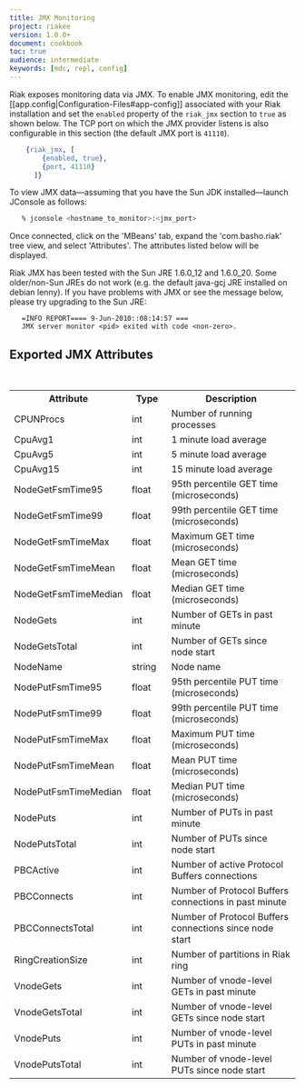 ```yaml
---
title: JMX Monitoring
project: riakee
version: 1.0.0+
document: cookbook
toc: true
audience: intermediate
keywords: [mdc, repl, config]
---
```


Riak exposes monitoring data via JMX.  To enable JMX monitoring, edit the
[[app.config|Configuration-Files#app-config]] associated with your Riak installation and set the ```enabled``` property of the ```riak_jmx```
section to ```true``` as shown below.  The TCP port on which the JMX provider listens
is also configurable in this section (the default JMX port is ```41110```).

```erlang
    {riak_jmx, [
        {enabled, true},
        {port, 41110}
      ]}
```

   To view JMX data&mdash;assuming that you have the Sun JDK installed&mdash;launch JConsole
   as follows:

```bash
   % jconsole <hostname_to_monitor>:<jmx_port>
```

   Once connected, click on the 'MBeans' tab, expand the 'com.basho.riak'
   tree view, and select 'Attributes'.  The attributes listed below will
   be displayed.

   Riak JMX has been tested with the Sun JRE 1.6.0_12 and 1.6.0_20.  Some
   older/non-Sun JREs do not work (e.g. the default java-gcj JRE installed
   on debian lenny).  If you have problems with JMX or see the
   message below, please try upgrading to the Sun JRE:

```text
   =INFO REPORT==== 9-Jun-2010::08:14:57 ===
   JMX server monitor <pid> exited with code <non-zero>.
```

## Exported JMX Attributes
<br>
<table>
    <tr>
        <th WIDTH="30%">Attribute</th>
        <th WIDTH="15%">Type</th>
        <th WIDTH="55%">Description</th>
    </tr>
    <tr>
        <td>CPUNProcs</td>
        <td>int</td>
        <td>Number of running processes</td>
    </tr>
    <tr>
        <td>CpuAvg1</td>
        <td>int</td>
        <td>1 minute load average</td>
    </tr>
    <tr>
        <td>CpuAvg5</td>
        <td>int</td>
        <td>5 minute load average</td>
    </tr>
    <tr>
        <td>CpuAvg15</td>
        <td>int</td>
        <td>15 minute load average</td>
    </tr>
    <tr>
        <td>NodeGetFsmTime95</td>
        <td>float</td>
        <td>95th percentile GET time (microseconds)</td>
    </tr>
    <tr>
        <td>NodeGetFsmTime99</td>
        <td>float</td>
        <td>99th percentile GET time (microseconds)</td>
    </tr>
    <tr>
        <td>NodeGetFsmTimeMax</td>
        <td>float</td>
        <td>Maximum GET time (microseconds)</td>
    </tr>
    <tr>
        <td>NodeGetFsmTimeMean</td>
        <td>float</td>
        <td>Mean GET time (microseconds)</td>
    </tr>
    <tr>
        <td>NodeGetFsmTimeMedian</td>
        <td>float</td>
        <td>Median GET time (microseconds)</td>
    </tr>
    <tr>
        <td>NodeGets</td>
        <td>int</td>
        <td>Number of GETs in past minute</td>
    </tr>
    <tr>
        <td>NodeGetsTotal</td>
        <td>int</td>
        <td>Number of GETs since node start</td>
    </tr>
    <tr>
        <td>NodeName</td>
        <td>string</td>
        <td>Node name</td>
    </tr>
    <tr>
        <td>NodePutFsmTime95</td>
        <td>float</td>
        <td>95th percentile PUT time (microseconds)</td>
    </tr>
    <tr>
        <td>NodePutFsmTime99</td>
        <td>float</td>
        <td>99th percentile PUT time (microseconds)</td>
    </tr>
    <tr>
        <td>NodePutFsmTimeMax</td>
        <td>float</td>
        <td>Maximum PUT time (microseconds)</td>
    </tr>
    <tr>
        <td>NodePutFsmTimeMean</td>
        <td>float</td>
        <td>Mean PUT time (microseconds)</td>
    </tr>
    <tr>
        <td>NodePutFsmTimeMedian</td>
        <td>float</td>
        <td>Median PUT time (microseconds)</td>
    </tr>
    <tr>
        <td>NodePuts</td>
        <td>int</td>
        <td>Number of PUTs in past minute</td>
    </tr>
    <tr>
        <td>NodePutsTotal</td>
        <td>int</td>
        <td>Number of PUTs since node start</td>
    </tr>
    <tr>
        <td>PBCActive</td>
        <td>int</td>
        <td>Number of active Protocol Buffers connections</td>
    </tr>
    <tr>
        <td>PBCConnects</td>
        <td>int</td>
        <td>Number of Protocol Buffers connections in past minute</td>
    </tr>
    <tr>
        <td>PBCConnectsTotal</td>
        <td>int</td>
        <td>Number of Protocol Buffers connections since node start</td>
    </tr>
    <tr>
        <td>RingCreationSize</td>
        <td>int</td>
        <td>Number of partitions in Riak ring</td>
    </tr>
    <tr>
        <td>VnodeGets</td>
        <td>int</td>
        <td>Number of vnode-level GETs in past minute</td>
    </tr>
    <tr>
        <td>VnodeGetsTotal</td>
        <td>int</td>
        <td>Number of vnode-level GETs since node start</td>
    </tr>
    <tr>
        <td>VnodePuts</td>
        <td>int</td>
        <td>Number of vnode-level PUTs in past minute</td>
    </tr>
    <tr>
        <td>VnodePutsTotal</td>
        <td>int</td>
        <td>Number of vnode-level PUTs since node start</td>
    </tr>
</table>

